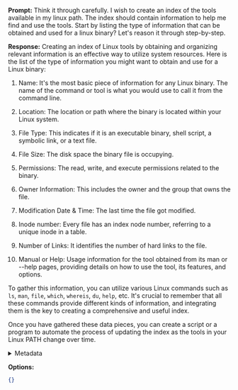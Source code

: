 **Prompt:**
Think it through carefully.
I wish to create an index of the tools available in my linux path. The index should contain information to help me find and use the tools.
Start by listing the type of information that can be obtained and used for a linux binary?
Let's reason it through step-by-step.

**Response:**
Creating an index of Linux tools by obtaining and organizing relevant information is an effective way to utilize system resources. Here is the list of the type of information you might want to obtain and use for a Linux binary:

1. Name: It's the most basic piece of information for any Linux binary. The name of the command or tool is what you would use to call it from the command line.

2. Location: The location or path where the binary is located within your Linux system. 

3. File Type: This indicates if it is an executable binary, shell script, a symbolic link, or a text file.

4. File Size: The disk space the binary file is occupying.

5. Permissions: The read, write, and execute permissions related to the binary.

6. Owner Information: This includes the owner and the group that owns the file.

7. Modification Date & Time: The last time the file got modified.

8. Inode number: Every file has an index node number, referring to a unique inode in a table. 

9. Number of Links: It identifies the number of hard links to the file.

10. Manual or Help: Usage information for the tool obtained from its man or --help pages, providing details on how to use the tool, its features, and options.

To gather this information, you can utilize various Linux commands such as `ls`, `man`, `file`, `which`, `whereis`, `du`, `help`, etc. It's crucial to remember that all these commands provide different kinds of information, and integrating them is the key to creating a comprehensive and useful index.
  
Once you have gathered these data pieces, you can create a script or a program to automate the process of updating the index as the tools in your Linux PATH change over time.

<details><summary>Metadata</summary>

- Duration: 18741 ms
- Datetime: 2023-07-15T10:37:37.189311
- Model: gpt-4-0613

</details>

**Options:**
```json
{}
```

